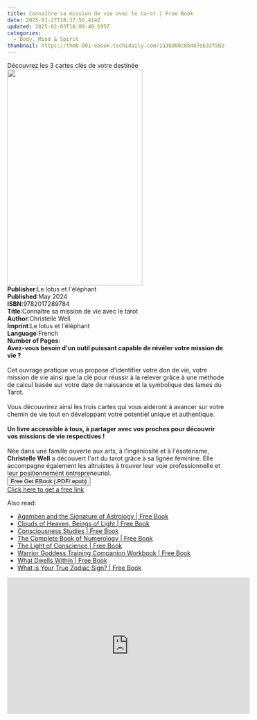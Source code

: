 ```yaml
---
title: Connaître sa mission de vie avec le tarot | Free Book
date: 2025-01-27T18:37:56.414Z
updated: 2025-02-03T18:09:40.195Z
categories:
  - Body, Mind & Spirit
thumbnail: https://thmb-001-ebook.techidaily.com/1a3bd00c8b487eb33f5b2f7ee0955b433bec4449d8f05644ae75f1e767b31af1.jpg
---
```

<main id="book-container">
  <div class="flex flex-col">
    <div class="book-brief flex-1 py-6 px-4 sm:p-6 md:py-10 md:px-8">
      <!-- brief-->
      <div class="book-brief-main">
        Découvrez les 3 cartes clés de votre destinée
      </div>
    </div>
    <div
      class="book-meta-info flex-1 grid gap-4 col-start-1 col-end-3 row-start-1 sm:mb-6 sm:grid-cols-4 lg:gap-6 lg:col-start-2 lg:row-end-6 lg:row-span-6 lg:mb-0"
    >
      <div
        class="book-meta-info-left place-content-center mt-4 p-4 text-sm leading-6 col-start-2 col-span-2 dark:text-slate-400"
      >
        <img
          class="w-full h-500 object-cover rounded-lg sm:h-255 sm:col-span-2 lg:col-span-full"
          src="https://img-001-ebook.techidaily.com/e2937d481a2cd4d28fd0eca37e1a0dfc89ef7ef3d7c5a05b3993dc70697873a5.jpg"
          alt=""
          width="312"
          height="500"
        />
      </div>
      <div
        class="book-meta-info-right mt-2 col-start-1 row-start-2 col-span-3 self-center"
      >
        <!-- meta data  -->
        <div class="flex flex-col px-4 md:px-8">
          <div class="flex-1">
            <strong>Publisher</strong>:<span class="px-2"
              >Le lotus et l&#39;éléphant</span
            >
          </div>
          <div class="flex-1">
            <strong>Published</strong>:<span class="px-2">May 2024</span>
          </div>
          <div class="flex-1">
            <strong>ISBN</strong>:<span class="px-2">9782017289784</span>
          </div>
          <div class="flex-1">
            <strong>Title</strong>:<span class="px-2"
              >Connaître sa mission de vie avec le tarot</span
            >
          </div>
          <div class="flex-1">
            <strong>Author</strong>:<span class="px-2">Christelle Well</span>
          </div>
          <div class="flex-1">
            <strong>Imprint</strong>:<span class="px-2"
              >Le lotus et l&#39;éléphant</span
            >
          </div>
          <div class="flex-1">
            <strong>Language</strong>:<span class="px-2">French</span>
          </div>
          <div class="flex-1">
            <strong>Number of Pages</strong>:<span class="px-2"></span>
          </div>
        </div>
      </div>
    </div>
    <div class="book-description flex-1 py-6 px-4 sm:p-6 md:py-10 md:px-8">
      <div class="book-description-main">
        <div accordion-content="" id="description">
          <strong
            >Avez-vous besoin d'un outil puissant capable de révéler votre
            mission de vie ?</strong
          ><br /><br />Cet ouvrage pratique vous propose d'identifier votre don
          de vie, votre mission de vie ainsi que la clé pour réussir à la
          relever grâce à une méthode de calcul basée sur votre date de
          naissance et la symbolique des lames du Tarot.<br /><br />Vous
          découvrirez ainsi les trois cartes qui vous aideront à avancer sur
          votre chemin de vie tout en développant votre potentiel unique et
          authentique.<br /><br /><strong
            >Un livre accessible à tous, à partager avec vos proches pour
            découvrir vos missions de vie respectives !</strong
          ><br /><br />Née dans une famille ouverte aux arts, à l'ingéniosité et
          à l'ésotérisme, <strong>Christelle Well</strong> a découvert l'art du
          tarot grâce à sa lignée féminine. Elle accompagne également les
          altruistes à trouver leur voie professionnelle et leur positionnement
          entrepreneurial.
        </div>
        <div class="accordion-fader"></div>
      </div>
    </div>
    <div class="book-excerpts flex-1 py-6 px-4 sm:p-6 md:py-10 md:px-8"></div>
    <div
      class="book-about-author flex-1 py-6 px-4 sm:p-6 md:py-10 md:px-8"
    ></div>
    <div class="book-free-get flex-1 py-6 px-4 sm:p-6 md:py-10 md:px-8">
      <button
        id="btn-free-get"
        class="bg-blue-500 hover:bg-blue-700 text-white font-bold py-2 px-4 rounded"
      >
        Free Get EBook (.PDF/.epub)
      </button>
      <div id="countdown-display" class="px-2 text-lg mt-2"></div>
      <a
        id="free-link"
        class="hidden bg-blue-500 hover:bg-blue-700 text-white font-bold py-2 px-4 rounded"
        href="https://www.ebooks.com/en-us/book/211348115/conna-tre-sa-mission-de-vie-avec-le-tarot/christelle-well/"
        target="_blank"
        >Click here to get a free link</a
      >
    </div>
    <script>
      let countdownTime = 0;
      let countdownInterval = null;
      document
        .getElementById('btn-free-get')
        .addEventListener('click', startCountdown);
      function startCountdown() {
        countdownTime = new Date().getTime() + 60000 * 3;
        countdownInterval = setInterval(updateCountdown, 1000);
        document.getElementById('btn-free-get').disabled = true;
        document
          .getElementById('btn-free-get')
          .classList.add('bg-gray-500', 'cursor-not-allowed');
      }
      function updateCountdown() {
        let currentTime = new Date().getTime();
        let timeLeft = countdownTime - currentTime;
        let secondsLeft = Math.floor(timeLeft / 1000);
        document.getElementById('countdown-display').innerHTML =
          `Remaining time: ${secondsLeft} seconds.`;
        if (secondsLeft <= 0) {
          clearInterval(countdownInterval);
          document.getElementById('btn-free-get').classList.add('hidden');
          document.getElementById('free-link').classList.remove('hidden');
          document.getElementById('countdown-display').innerHTML = '';
        }
      }
    </script>
  </div>
</main>

<ins class="adsbygoogle"
      style="display:block"
      data-ad-client="ca-pub-7571918770474297"
      data-ad-slot="8358498916"
      data-ad-format="auto"
      data-full-width-responsive="true"></ins>
    

<span class="atpl-alsoreadstyle">Also read:</span>
<div><ul>
<li><a href="https://novels-ebooks.techidaily.com/2226152-9781498505963-agamben-and-the-signature-of-astrology/"><u>Agamben and the Signature of Astrology | Free Book</u></a></li>
<li><a href="https://novels-ebooks.techidaily.com/2227095-9781785351709-clouds-of-heaven-beings-of-light/"><u>Clouds of Heaven, Beings of Light | Free Book</u></a></li>
<li><a href="https://novels-ebooks.techidaily.com/2231609-9781476621715-consciousness-studies/"><u>Consciousness Studies | Free Book</u></a></li>
<li><a href="https://novels-ebooks.techidaily.com/2225881-9781250102553-the-complete-book-of-numerology/"><u>The Complete Book of Numerology | Free Book</u></a></li>
<li><a href="https://novels-ebooks.techidaily.com/222552-9781588364678-the-light-of-conscience/"><u>The Light of Conscience | Free Book</u></a></li>
<li><a href="https://novels-ebooks.techidaily.com/2231671-9781938289477-warrior-goddess-training-companion-workbook/"><u>Warrior Goddess Training Companion Workbook | Free Book</u></a></li>
<li><a href="https://novels-ebooks.techidaily.com/2227101-9781785350337-what-dwells-within/"><u>What Dwells Within | Free Book</u></a></li>
<li><a href="https://novels-ebooks.techidaily.com/2225673-9789381836729-what-is-your-true-zodiac-sign/"><u>What is Your True Zodiac Sign? | Free Book</u></a></li>
</ul></div>

<!-- affiliate ads begin -->
<iframe width="560" height="315" src="https://www.youtube.com/embed/c-BHGGIC0zE?si=FzUQKZa-bx8OlKuB" title="YouTube video player" frameborder="0" allow="accelerometer; autoplay; clipboard-write; encrypted-media; gyroscope; picture-in-picture; web-share" referrerpolicy="strict-origin-when-cross-origin" allowfullscreen></iframe>
<!-- affiliate ads end -->

